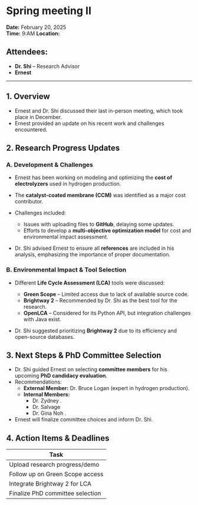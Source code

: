 

# **Spring meeting II**

**Date:** February 20, 2025  
**Time:** 9:AM
**Location:** 

## **Attendees:**

- **Dr. Shi** – Research Advisor
- **Ernest** 

---

## **1. Overview**

- Ernest and Dr. Shi discussed their last in-person meeting, which took place in December.
- Ernest provided an update on his recent work and challenges encountered.

## **2. Research Progress Updates**

### **A. Development & Challenges**

- Ernest has been working on modeling and optimizing the **cost of electrolyzers** used in hydrogen production.
- The **catalyst-coated membrane (CCM)** was identified as a major cost contributor.
    
- Challenges included:
    
    - Issues with uploading files to **GitHub**, delaying some updates.
    - Efforts to develop a **multi-objective optimization model** for cost and environmental impact assessment.
- Dr. Shi advised Ernest to ensure all **references** are included in his analysis, emphasizing the importance of proper documentation.
    

### **B. Environmental Impact & Tool Selection**

- Different **Life Cycle Assessment (LCA)** tools were discussed:
    
    - **Green Scope** – Limited access due to lack of available source code.
    - **Brightway 2** – Recommended by Dr. Shi as the best tool for the research.
    - **OpenLCA** – Considered for its Python API, but integration challenges with Java exist.
- Dr. Shi suggested prioritizing **Brightway 2** due to its efficiency and open-source databases.
    

## **3. Next Steps & PhD Committee Selection**

- Dr. Shi guided Ernest on selecting **committee members** for his upcoming **PhD candidacy evaluation**.
- Recommendations:
    - **External Member:** Dr. Bruce Logan (expert in hydrogen production).
    - **Internal Members:**
        - Dr. Zydney .
        - Dr. Salvage 
        - Dr. Gina Noh .
- Ernest will finalize committee choices and inform Dr. Shi.

## **4. Action Items & Deadlines**

| **Task**                         |
| -------------------------------- |
| Upload research progress/demo    |
| Follow up on Green Scope access  |
| Integrate Brightway 2 for LCA    |
| Finalize PhD committee selection |

